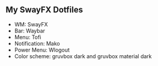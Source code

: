 ## My SwayFX Dotfiles

- WM: SwayFX
- Bar: Waybar
- Menu: Tofi
- Notification: Mako
- Power Menu: Wlogout
- Color scheme: gruvbox dark and gruvbox material dark
